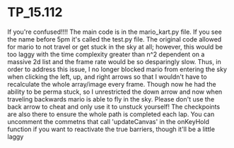 # TP_15.112

If you're confused!!!! The main code is in the mario_kart.py file. If you see the name before 5pm it's called the test.py file.
The original code allowed for mario to not travel or get stuck in the sky at all; however, this would be too laggy with the time complexity greater than n^2 dependent on a massive 2d list and the frame rate would be so desparingly slow. Thus, in order to address this issue, I no longer blocked mario from entering the sky when clicking the left, up, and right arrows so that I wouldn't have to recalculate the whole array/image every frame. Though now he had the ability to be perma stuck, so I unrestricted the down arrow and now when traveling backwards mario is able to fly in the sky. Please don't use the back arrow to cheat and only use it to unstuck yourself! The checkpoints are also there to ensure the whole path is completed each lap. You can uncomment the commetns that call 'updateCanvas' in the onKeyHold function if you want to reactivate the true barriers, though it'll be a little laggy
